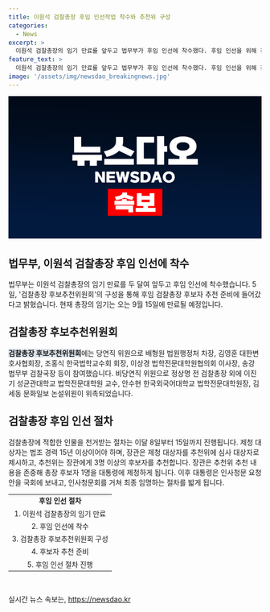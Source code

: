 ```yaml
---
title: 이원석 검찰총장 후임 인선작업 착수와 추천위 구성
categories:
  - News
excerpt: >
  이원석 검찰총장의 임기 만료를 앞두고 법무부가 후임 인선에 착수했다. 후임 인선을 위해 검찰총장 후보추천위원회가 구성되었는데, 추천 절차는 이달 8일부터 15일까지 진행된다. 후보자는 법조 경력 15년 이상이어야 하며, 추천위는 장관에게 3명 이상의 후보자를 추천할 예정이다. 최종 후보자는 대통령에게 제청된 뒤 인사청문회를 거쳐 최종 임명될 예정이다.
feature_text: >
  이원석 검찰총장의 임기 만료를 앞두고 법무부가 후임 인선에 착수했다. 후임 인선을 위해 검찰총장 후보추천위원회가 구성되었는데, 추천 절차는 이달 8일부터 15일까지 진행된다. 후보자는 법조 경력 15년 이상이어야 하며, 추천위는 장관에게 3명 이상의 후보자를 추천할 예정이다. 최종 후보자는 대통령에게 제청된 뒤 인사청문회를 거쳐 최종 임명될 예정이다.
image: '/assets/img/newsdao_breakingnews.jpg'
---
```


<p><img src="/assets/img/newsdao_breakingnews.jpg" alt="pcversion 속보" /></p>

<h2 data-ke-size="size26">법무부, 이원석 검찰총장 후임 인선에 착수</h2>

<p data-ke-size="size16">법무부는 이원석 검찰총장의 임기 만료를 두 달여 앞두고 후임 인선에 착수했습니다. 5일, '검찰총장 후보추천위원회'의 구성을 통해 후임 검찰총장 후보자 추천 준비에 들어갔다고 밝혔습니다. 현재 총장의 임기는 오는 9월 15일에 만료될 예정입니다.</p>

<h2 data-ke-size="size26">검찰총장 후보추천위원회</h2>

<p data-ke-size="size16"><b><span style="background-color: #21538527;">검찰총장 후보추천위원회</span></b>에는 당연직 위원으로 배형원 법원행정처 차장, 김영훈 대한변호사협회장, 조홍식 한국법학교수회 회장, 이상경 법학전문대학원협의회 이사장, 송강 법무부 검찰국장 등이 참여했습니다. 비당연직 위원으로 정상명 전 검찰총장 외에 이진기 성균관대학교 법학전문대학원 교수, 안수현 한국외국어대학교 법학전문대학원장, 김세동 문화일보 논설위원이 위촉되었습니다.</p>

<h2 data-ke-size="size26">검찰총장 후임 인선 절차</h2>

<p data-ke-size="size16">검찰총장에 적합한 인물을 천거받는 절차는 이달 8일부터 15일까지 진행됩니다. 제청 대상자는 법조 경력 15년 이상이어야 하며, 장관은 제청 대상자를 추천위에 심사 대상자로 제시하고, 추천위는 장관에게 3명 이상의 후보자를 추천합니다. 장관은 추천위 추천 내용을 존중해 총장 후보자 1명을 대통령에 제청하게 됩니다. 이후 대통령은 인사청문 요청안을 국회에 보내고, 인사청문회를 거쳐 최종 임명하는 절차를 밟게 됩니다.</p>

<table>
  <tr>
    <td style="text-align: center; height: 17px;"><b>후임 인선 절차</b></td>
  </tr>
  <tr>
    <td style="text-align: center; height: 17px;">1. 이원석 검찰총장의 임기 만료</td>
  </tr>
  <tr>
    <td style="text-align: center; height: 17px;">2. 후임 인선에 착수</td>
  </tr>
  <tr>
    <td style="text-align: center; height: 17px;">3. 검찰총장 후보추천위원회 구성</td>
  </tr>
  <tr>
    <td style="text-align: center; height: 17px;">4. 후보자 추천 준비</td>
  </tr>
  <tr>
    <td style="text-align: center; height: 17px;">5. 후임 인선 절차 진행</td>
  </tr>
</table>

<p data-ke-size="size16">&nbsp;</p>
실시간 뉴스 속보는, <a href="https://newsdao.kr" rel="dofollow">https://newsdao.kr</a>


